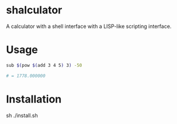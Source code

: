 # shalculator
A calculator with a shell interface with a LISP-like scripting interface.

# Usage
```sh
sub $(pow $(add 3 4 5) 3) -50

# = 1778.000000
```

# Installation
sh ./install.sh
